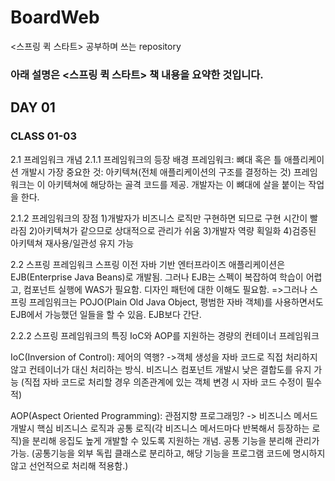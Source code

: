 # BoardWeb
&lt;스프링 퀵 스타트> 공부하며 쓰는 repository

### 아래 설명은 <스프링 퀵 스타트> 책 내용을 요약한 것입니다.


## DAY 01
### CLASS 01-03
2.1 프레임워크 개념
2.1.1 프레임워크의 등장 배경
  프레임워크: 뼈대 혹은 틀
  애플리케이션 개발시 가장 중요한 것: 아키텍쳐(전체 애플리케이션의 구조를 결정하는 것)
  프레임워크는 이 아키텍쳐에 해당하는 골격 코드를 제공.
  개발자는 이 뼈대에 살을 붙이는 작업을 한다. 

2.1.2 프레임워크의 장점
  1)개발자가 비즈니스 로직만 구현하면 되므로 구현 시간이 빨라짐
  2)아키텍쳐가 같으므로 상대적으로 관리가 쉬움
  3)개발자 역량 획일화
  4)검증된 아키텍쳐 재사용/일관성 유지 가능
  
2.2 스프링 프레임워크
  스프링 이전 자바 기반 엔터프라이즈 애플리케이션은 EJB(Enterprise Java Beans)로 개발됨. 
  그러나 EJB는 스펙이 복잡하여 학습이 어렵고, 컴포넌트 실행에 WAS가 필요함.
  디자인 패턴에 대한 이해도 필요함.
  =>그러나 스프링 프레임워크는 POJO(Plain Old Java Object, 평범한 자바 객체)를 사용하면서도 
  EJB에서 가능했던 일들을 할 수 있음. EJB보다 간단.

2.2.2 스프링 프레임워크의 특징
  IoC와 AOP를 지원하는 경량의 컨테이너 프레임워크
  
  IoC(Inversion of Control): 제어의 역행?
  ->객체 생성을 자바 코드로 직접 처리하지 않고 컨테이너가 대신 처리하는 방식.
  비즈니스 컴포넌트 개발시 낮은 결합도를 유지 가능
  (직접 자바 코드로 처리할 경우 의존관계에 있는 객체 변경 시 자바 코드 수정이 필수적)
  
  AOP(Aspect Oriented Programming): 관점지향 프로그래밍?
  -> 비즈니스 메서드 개발시 핵심 비즈니스 로직과 공통 로직(각 비즈니스 메서드마다 반복해서 등장하는 로직)을 분리해
  응집도 높게 개발할 수 있도록 지원하는 개념.
  공통 기능을 분리해 관리가 가능.
  (공통기능을 외부 독립 클래스로 분리하고, 해당 기능을 프로그램 코드에 명시하지 않고 선언적으로 처리해 적용함.)
  
